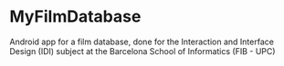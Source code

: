 # MyFilmDatabase
Android app for a film database, done for the Interaction and Interface Design (IDI) subject at the Barcelona School of Informatics (FIB - UPC)
